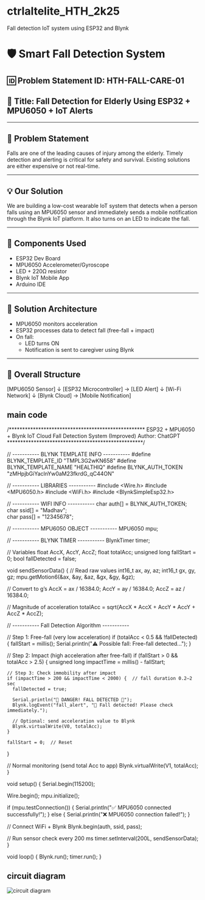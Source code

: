 # ctrlaltelite_HTH_2k25
Fall detection IoT system using ESP32 and Blynk
# 🛡️ Smart Fall Detection System

## 🆔 Problem Statement ID: HTH-FALL-CARE-01  
## 📌 Title: Fall Detection for Elderly Using ESP32 + MPU6050 + IoT Alerts

---

## 🧠 Problem Statement  
Falls are one of the leading causes of injury among the elderly. Timely detection and alerting is critical for safety and survival. Existing solutions are either expensive or not real-time.

---

## 💡 Our Solution  
We are building a low-cost wearable IoT system that detects when a person falls using an MPU6050 sensor and immediately sends a mobile notification through the Blynk IoT platform. It also turns on an LED to indicate the fall.

---

## 🔩 Components Used  
- ESP32 Dev Board  
- MPU6050 Accelerometer/Gyroscope  
- LED + 220Ω resistor  
- Blynk IoT Mobile App  
- Arduino IDE  

---

## 🔧 Solution Architecture  
- MPU6050 monitors acceleration
- ESP32 processes data to detect fall (free-fall + impact)
- On fall:  
  - LED turns ON  
  - Notification is sent to caregiver using Blynk

---

## 📐 Overall Structure
[MPU6050 Sensor]
       ↓
[ESP32 Microcontroller] → [LED Alert]
       ↓
[Wi-Fi Network]
       ↓
[Blynk Cloud] → [Mobile Notification]

## main code
/***************************************************
   ESP32 + MPU6050 + Blynk IoT Cloud
   Fall Detection System (Improved)
   Author: ChatGPT
***************************************************/

// ----------- BLYNK TEMPLATE INFO -----------
#define BLYNK_TEMPLATE_ID "TMPL3G2wKN658"
#define BLYNK_TEMPLATE_NAME "HEALTHIQ"
#define BLYNK_AUTH_TOKEN "zMHpjbGiYaclnYw0aM23fkrdG_qC44ON"

// ----------- LIBRARIES -----------
#include <Wire.h>
#include <MPU6050.h>
#include <WiFi.h>
#include <BlynkSimpleEsp32.h>

// ----------- WIFI INFO -----------
char auth[] = BLYNK_AUTH_TOKEN;
char ssid[] = "Madhav";      
char pass[] = "12345678";  

// ----------- MPU6050 OBJECT -----------
MPU6050 mpu;

// ----------- BLYNK TIMER -----------
BlynkTimer timer;

// Variables
float AccX, AccY, AccZ;
float totalAcc;
unsigned long fallStart = 0;
bool fallDetected = false;

void sendSensorData() {
  // Read raw values
  int16_t ax, ay, az;
  int16_t gx, gy, gz;
  mpu.getMotion6(&ax, &ay, &az, &gx, &gy, &gz);

  // Convert to g’s
  AccX = ax / 16384.0;
  AccY = ay / 16384.0;
  AccZ = az / 16384.0;

  // Magnitude of acceleration
  totalAcc = sqrt(AccX * AccX + AccY * AccY + AccZ * AccZ);

  // ----------- Fall Detection Algorithm -----------

  // Step 1: Free-fall (very low acceleration)
  if (totalAcc < 0.5 && !fallDetected) {
    fallStart = millis();
    Serial.println("⚠️ Possible fall: Free-fall detected...");
  }

  // Step 2: Impact (high acceleration after free-fall)
  if (fallStart > 0 && totalAcc > 2.5) {
    unsigned long impactTime = millis() - fallStart;

    // Step 3: Check immobility after impact
    if (impactTime > 200 && impactTime < 2000) {  // fall duration 0.2–2 sec
      fallDetected = true;

      Serial.println("🚨 DANGER! FALL DETECTED 🚨");
      Blynk.logEvent("fall_alert", "🚨 Fall detected! Please check immediately.");

      // Optional: send acceleration value to Blynk
      Blynk.virtualWrite(V0, totalAcc);
    }

    fallStart = 0;  // Reset
  }

  // Normal monitoring (send total Acc to app)
  Blynk.virtualWrite(V1, totalAcc);
}

void setup() {
  Serial.begin(115200);

  Wire.begin();
  mpu.initialize();

  if (mpu.testConnection()) {
    Serial.println("✅ MPU6050 connected successfully!");
  } else {
    Serial.println("❌ MPU6050 connection failed!");
  }

  // Connect WiFi + Blynk
  Blynk.begin(auth, ssid, pass);

  // Run sensor check every 200 ms
  timer.setInterval(200L, sendSensorData);
}

void loop() {
  Blynk.run();
  timer.run();
}

## circuit diagram
![circuit diagram](https://github.com/user-attachments/assets/5df8108a-1d79-448a-a1bf-33e2f608935f)
